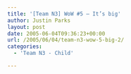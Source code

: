 ```yaml
---
title: '[Team N3] WoW #5 – It’s big'
author: Justin Parks
layout: post
date: 2005-06-04T09:36:23+00:00
url: /2005/06/04/team-n3-wow-5-big-2/
categories:
  - 'Team N3 - Child'

---
```


